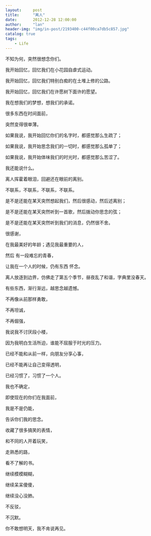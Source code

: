 ```yaml
---
layout:     post
title:      "离人"
date:       2012-12-28 12:00:00
author:     "lan"
header-img: "img/in-post/2193400-c44f00ca7db5c857.jpg"
catalog: true
tags:
    - Life
---
```



不知为何，突然很想念你们。

我开始回忆，回忆我们在小花园自虐式运动。

我开始回忆，回忆我们特别白痴的在土堆上修的公路。

我开始回忆，回忆我们在许愿树下面许的愿望。

我在想我们的梦想，想我们的承诺。

很多东西在时间面前，

突然变得很单薄。 

如果我说，我开始回忆你们的名字时，都感觉那么生疏了；

如果我说，我开始思念我们的一切时，都感觉那么孤单了；

如果我说，我开始体味我们的时光时，都感觉那么苦涩了。

我还能说什么。

离人挥霍着眼泪，回避还在眼前的离别。

不联系，不联系，不联系，不联系。

是不是还能在某天突然想起我们，然后很感动，然后述离别；

是不是还能在某天突然听到一首歌，然后拨动你思念的弦；

是不是还能在某天突然听到我们的消息，仍然很不舍。

很感谢，

在我最美好的年龄；遇见我最重要的人，

然后 有一段难忘的青春，

让我在一个人的时候，仍有东西 怀念。

离人放逐到边界，仿佛走了第五个季节，昼夜乱了和谐，字典里没春天。

有些东西，渐行渐远，越思念越遗憾。 

不再像从前那样勇敢，

不再坦诚，

不再倔强，

我说我不讨厌段小楼，

因为我明白生活所迫，谁能不屈服于时光的压力。

已经不能和从前一样，向朋友分享心事，

已经不能再让自己变得透明，

已经习惯了，习惯了一个人。

我也不确定，

即使现在的你们在我面前，

我是不是仍能，

告诉你们我的思念。

收藏了很多搞笑的表情，

和不同的人开着玩笑，

走熟悉的路，

看不了解的书。

继续模模糊糊，

继续呆呆傻傻，

继续没心没肺。

不反驳，

不沉默。

你不敢想明天，我不肯说再见。
